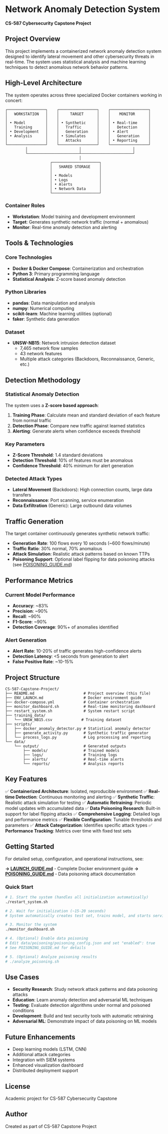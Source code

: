 # Network Anomaly Detection System

**CS-587 Cybersecurity Capstone Project**

## Project Overview

This project implements a containerized network anomaly detection system designed to identify lateral movement and other cybersecurity threats in real-time. The system uses statistical analysis and machine learning techniques to detect anomalous network behavior patterns.

## High-Level Architecture

The system operates across three specialized Docker containers working in concert:

```
┌─────────────────┐    ┌─────────────────┐    ┌─────────────────┐
│   WORKSTATION   │    │     TARGET      │    │    MONITOR      │
│                 │    │                 │    │                 │
│ • Model         │    │ • Synthetic     │    │ • Real-time     │
│   Training      │    │   Traffic       │    │   Detection     │
│ • Development   │    │   Generation    │    │ • Alert         │
│ • Analysis      │    │ • Simulates     │    │   Generation    │
│                 │    │   Attacks       │    │ • Reporting     │
└─────────────────┘    └─────────────────┘    └─────────────────┘
         │                       │                       │
         └───────────────────────┴───────────────────────┘
                                 │
                    ┌─────────────────────┐
                    │   SHARED STORAGE    │
                    │                     │
                    │ • Models            │
                    │ • Logs              │
                    │ • Alerts            │
                    │ • Network Data      │
                    └─────────────────────┘
```

### Container Roles

- **Workstation**: Model training and development environment
- **Target**: Generates synthetic network traffic (normal + anomalous)
- **Monitor**: Real-time anomaly detection and alerting

## Tools & Technologies

### Core Technologies
- **Docker & Docker Compose**: Containerization and orchestration
- **Python 3**: Primary programming language
- **Statistical Analysis**: Z-score based anomaly detection

### Python Libraries
- **pandas**: Data manipulation and analysis
- **numpy**: Numerical computing
- **scikit-learn**: Machine learning utilities (optional)
- **faker**: Synthetic data generation

### Dataset
- **UNSW-NB15**: Network intrusion detection dataset
  - 7,465 network flow samples
  - 43 network features
  - Multiple attack categories (Backdoors, Reconnaissance, Generic, etc.)

## Detection Methodology

### Statistical Anomaly Detection
The system uses a **Z-score based approach**:

1. **Training Phase**: Calculate mean and standard deviation of each feature from normal traffic
2. **Detection Phase**: Compare new traffic against learned statistics
3. **Alerting**: Generate alerts when confidence exceeds threshold

### Key Parameters
- **Z-Score Threshold**: 1.4 standard deviations
- **Detection Threshold**: 10% of features must be anomalous
- **Confidence Threshold**: 40% minimum for alert generation

### Detected Attack Types
- **Lateral Movement** (Backdoors): High connection counts, large data transfers
- **Reconnaissance**: Port scanning, service enumeration
- **Data Exfiltration** (Generic): Large outbound data volumes

## Traffic Generation

The target container continuously generates synthetic network traffic:

- **Generation Rate**: 100 flows every 10 seconds (~600 flows/minute)
- **Traffic Ratio**: 30% normal, 70% anomalous
- **Attack Simulation**: Realistic attack patterns based on known TTPs
- **Poisoning Support**: Optional label flipping for data poisoning attacks (see [POISONING_GUIDE.md](POISONING_GUIDE.md))

## Performance Metrics

### Current Model Performance
- **Accuracy**: ~83%
- **Precision**: ~90%
- **Recall**: ~90%
- **F1-Score**: ~90%
- **Detection Coverage**: 90%+ of anomalies identified

### Alert Generation
- **Alert Rate**: 10-20% of traffic generates high-confidence alerts
- **Detection Latency**: <5 seconds from generation to alert
- **False Positive Rate**: ~10-15%

## Project Structure

```
CS-587-Capstone-Project/
├── README.md                      # Project overview (this file)
├── ENV_LAUNCH.md                  # Docker environment guide
├── docker-compose.yml             # Container orchestration
├── monitor_dashboard.sh           # Real-time monitoring dashboard
├── restart_system.sh              # System restart script
├── training_data/
│   └── UNSW_NB15.csv             # Training dataset
├── scripts/
│   ├── docker_anomaly_detector.py # Statistical anomaly detector
│   ├── generate_activity.py       # Synthetic traffic generator
│   └── process_logs.py            # Log processing and reporting
└── data/
    └── output/                    # Generated outputs
        ├── models/                # Trained models
        ├── logs/                  # Training logs
        ├── alerts/                # Real-time alerts
        └── reports/               # Analysis reports
```

## Key Features

✅ **Containerized Architecture**: Isolated, reproducible environment
✅ **Real-time Detection**: Continuous monitoring and alerting
✅ **Synthetic Traffic**: Realistic attack simulation for testing
✅ **Automatic Retraining**: Periodic model updates with accumulated data
✅ **Data Poisoning Research**: Built-in support for label flipping attacks
✅ **Comprehensive Logging**: Detailed logs and performance metrics
✅ **Flexible Configuration**: Tunable thresholds and parameters
✅ **Attack Categorization**: Identifies specific attack types
✅ **Performance Tracking**: Metrics over time with fixed test sets

## Getting Started

For detailed setup, configuration, and operational instructions, see:

**→ [LAUNCH_GUIDE.md](LAUNCH_GUIDE.md)** - Complete Docker environment guide
**→ [POISONING_GUIDE.md](POISONING_GUIDE.md)** - Data poisoning attack documentation

### Quick Start

```bash
# 1. Start the system (handles all initialization automatically)
./restart_system.sh

# 2. Wait for initialization (~15-20 seconds)
# System automatically creates test set, trains model, and starts services

# 3. Monitor the system
./monitor_dashboard.sh

# 4. (Optional) Enable data poisoning
# Edit data/poisoning/poisoning_config.json and set "enabled": true
# See POISONING_GUIDE.md for details

# 5. (Optional) Analyze poisoning results
# ./analyze_poisoning.sh
```

## Use Cases

- **Security Research**: Study network attack patterns and data poisoning attacks
- **Education**: Learn anomaly detection and adversarial ML techniques
- **Testing**: Evaluate detection algorithms under normal and poisoned conditions
- **Development**: Build and test security tools with automatic retraining
- **Adversarial ML**: Demonstrate impact of data poisoning on ML models

## Future Enhancements

- Deep learning models (LSTM, CNN)
- Additional attack categories
- Integration with SIEM systems
- Enhanced visualization dashboard
- Distributed deployment support

## License

Academic project for CS-587 Cybersecurity Capstone

## Author

Created as part of CS-587 Capstone Project